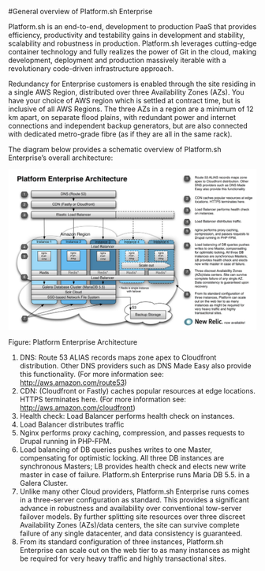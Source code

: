 #General overview of Platform.sh Enterprise

Platform.sh is an end-to-end, development to production PaaS that provides efficiency, productivity and testability gains in development  and stability, scalability and robustness in production. Platform.sh leverages cutting-edge container technology and fully realizes the power of Git in the cloud, making development, deployment and production massively iterable with a revolutionary code-driven infrastructure approach. 

Redundancy for Enterprise customers is enabled through the site residing in a single AWS Region, distributed over three Availability Zones (AZs). You have your choice of AWS region which is settled at contract time, but is inclusive of all AWS Regions. The three AZs in a region are a minimum of 12 km apart, on separate flood plains, with redundant power and internet connections and independent backup generators, but are also connected with dedicated metro-grade fibre (as if they are all in the same rack). 



The diagram below provides a schematic overview of Platform.sh Enterprise’s overall architecture:

![Platform Enterprise Overview](/images/pl_ent.png)

Figure: Platform Enterprise Architecture

1. DNS: Route 53 ALIAS records maps zone apex to Cloudfront distribution. Other DNS providers such as DNS Made Easy also provide this functionality. (For more information see: http://aws.amazon.com/route53)
2. CDN: (Cloudfront or Fastly) caches popular resources at edge locations. HTTPS terminates here. (For more information see: http://aws.amazon.com/cloudfront)
3. Health check: Load Balancer performs health check on instances.
4. Load Balancer distributes traffic
5. Nginx performs proxy caching, compression, and passes requests to Drupal running in PHP-FPM.						
6. Load balancing of DB queries pushes writes to one Master, compensating for optimistic locking. All three DB instances are synchronous Masters; LB provides health check and elects new write master in case of failure. Platform.sh Enterprise runs Maria DB 5.5. in a Galera Cluster.
7. Unlike many other Cloud providers, Platform.sh Enterprise runs comes in a three-server configuration as standard. This provides a significant advance in robustness and availability over conventional tow-server failover models. By further splitting site resources over three discreet Availability Zones (AZs)/data centers, the site can survive complete failure of any single datacenter, and data consistency is guaranteed.
8. From its standard configuration of three instances, Platform.sh Enterprise can scale out on the web tier to as many instances as might be required for very heavy traffic and highly transactional sites. 
